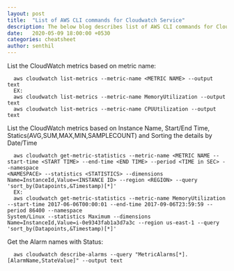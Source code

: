 ```yaml
---
layout: post
title:  "List of AWS CLI commands for Cloudwatch Service"
description: The below blog describes list of AWS CLI commands for Cloudwatch Service.
date:   2020-05-09 18:00:00 +0530
categories: cheatsheet
author: senthil
---
```


List the CloudWatch metrics based on metric name:
```
  aws cloudwatch list-metrics --metric-name <METRIC NAME> --output text
  EX:
  aws cloudwatch list-metrics --metric-name MemoryUtilization --output text
  aws cloudwatch list-metrics --metric-name CPUUtilization --output text
```
  
List the CloudWatch metrics based on Instance Name, Start/End Time, Statics(AVG,SUM,MAX,MIN,SAMPLECOUNT) and Sorting the details by Date/Time
```
  aws cloudwatch get-metric-statistics --metric-name <METRIC NAME --start-time <START TIME> --end-time <END TIME> --period <TIME in SEC> --namespace 
<NAMESPACE> --statistics <STATISTICS> --dimensions Name=InstanceId,Value=<INSTANCE ID> --region <REGION> --query 'sort_by(Datapoints,&Timestamp)[*]'
  EX:
  aws cloudwatch get-metric-statistics --metric-name MemoryUtilization --start-time 2017-06-06T00:00:01 --end-time 2017-09-06T23:59:59 --period 86400 --namespace 
System/Linux --statistics Maximum --dimensions Name=InstanceId,Value=i-0e9343fab1a3d7a3c --region us-east-1 --query 'sort_by(Datapoints,&Timestamp)[*]'
```

Get the Alarm names with Status:
```
  aws cloudwatch describe-alarms --query "MetricAlarms[*].[AlarmName,StateValue]" --output text
```
